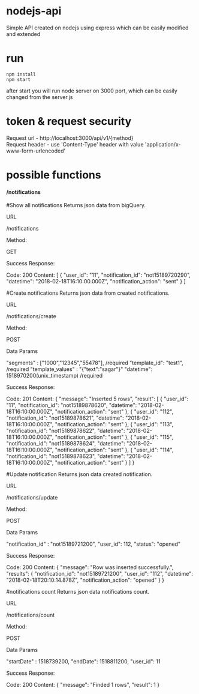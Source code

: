 # nodejs-api
Simple API created on nodejs using express which can be easily modified and extended

# run
```
npm install
npm start
```
after start you will run node server on 3000 port, which can be easily changed from the server.js
# token & request security
Request url - http://localhost:3000/api/v1/{method} <br/>
Request header - use 'Content-Type' header with value 'application/x-www-form-urlencoded'

# possible functions

#### /notifications

#Show all notifications
Returns json data from bigQuery.

URL

/notifications

Method:

GET

Success Response:

Code: 200 
Content: [
             {
                 "user_id": "11",
                 "notification_id": "not15189720290",
                 "datetime": "2018-02-18T16:10:00.000Z",
                 "notification_action": "sent"
             }
         ]




#Create notifications
Returns json data from created notifications.

URL

/notifications/create

Method:

POST

Data Params

 "segments" :  ["1000","12345","55478"], /required
 "template_id": "test1", /required
 "template_values" : "{"text":"sagar"}"
 "datetime": 1518970200(unix_timestamp) /required

Success Response:

Code: 201 
Content: {
             "message": "Inserted 5 rows",
             "result": [
                 {
                     "user_id": "11",
                     "notification_id": "not15189878620",
                     "datetime": "2018-02-18T16:10:00.000Z",
                     "notification_action": "sent"
                 },
                 {
                     "user_id": "112",
                     "notification_id": "not15189878621",
                     "datetime": "2018-02-18T16:10:00.000Z",
                     "notification_action": "sent"
                 },
                 {
                     "user_id": "113",
                     "notification_id": "not15189878622",
                     "datetime": "2018-02-18T16:10:00.000Z",
                     "notification_action": "sent"
                 },
                 {
                     "user_id": "115",
                     "notification_id": "not15189878624",
                     "datetime": "2018-02-18T16:10:00.000Z",
                     "notification_action": "sent"
                 },
                 {
                     "user_id": "114",
                     "notification_id": "not15189878623",
                     "datetime": "2018-02-18T16:10:00.000Z",
                     "notification_action": "sent"
                 }
             ]
         }

#Update notification
Returns json data created notification.

URL

/notifications/update

Method:

POST

Data Params

 "notification_id" :  "not15189721200",
 "user_id": 112,
 "status": "opened"

Success Response:

Code: 200 
Content: {
             "message": "Row was inserted successfully.",
             "results": {
                 "notification_id": "not15189721200",
                 "user_id": "112",
                 "datetime": "2018-02-18T20:10:14.878Z",
                 "notification_action": "opened"
             }
         }
         
#notifications count
Returns json data notifications count.

URL

/notifications/count

Method:

POST

Data Params
            
 "startDate" :  1518739200,
 "endDate": 1518811200,
 "user_id": 11

Success Response:

Code: 200 
Content: {
             "message": "Finded 1 rows",
             "result": 1
         }

